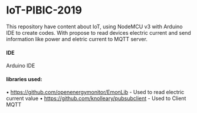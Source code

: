 # IoT-PIBIC-2019
This repository have content about IoT, using NodeMCU v3 with Arduino IDE to create codes. With propose to read devices electric current and send information like power and eletric current to MQTT server.
#### IDE
Arduino IDE
#### libraries used:
• https://github.com/openenergymonitor/EmonLib - Used to read electric current value
• https://github.com/knolleary/pubsubclient - Used to Client MQTT
